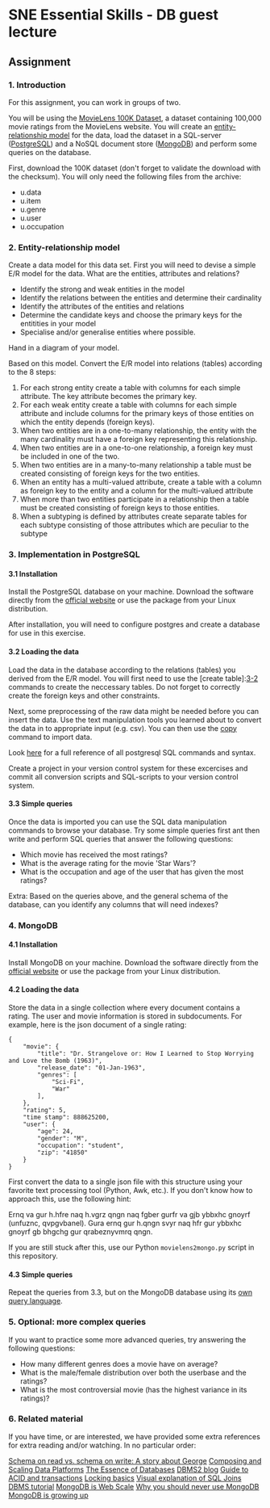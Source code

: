 # SNE Essential Skills - DB guest lecture

## Assignment

### 1. Introduction

For this assignment, you can work in groups of two.

You will be using the [MovieLens 100K Dataset][1-1], a dataset containing
100,000 movie ratings from the MovieLens website. You will create an
[entity-relationship model][1-2] for the data, load the dataset in a SQL-server
([PostgreSQL][1-3]) and a NoSQL document store ([MongoDB][1-4]) and perform
some queries on the database.

First, download the 100K dataset (don't forget to validate the download with
the checksum). You will only need the following files from the archive:

 - u.data
 - u.item
 - u.genre
 - u.user
 - u.occupation

[1-1]: http://grouplens.org/datasets/movielens/100k/
[1-2]: https://en.wikipedia.org/wiki/Entity%E2%80%93relationship_model
[1-3]: http://www.postgresql.org
[1-4]: https://www.mongodb.org

### 2. Entity-relationship model

Create a data model for this data set. First you will need to devise a simple  E/R model for the data. What are the entities, attributes and relations? 
- Identify the strong and weak entities in the model
- Identify the relations between the entities and determine their cardinality
- Identify the attributes of the entities and relations
- Determine the candidate keys and choose the primary keys for the entitities in your model
- Specialise and/or generalise entities where possible.

Hand in a diagram of your model. 

Based on this model. Convert the E/R model into relations (tables) according to the 8 steps:

1. For each strong entity create a table with columns for each simple attribute. The key attribute becomes the primary key.
2. For each weak entity create a table with columns for each simple attribute and include columns for the primary keys of those entities on which the entity depends (foreign keys).
3. When two entities are in a one-to-many relationship, the entity with the many cardinality must have a foreign key representing this relationship.
4. When two entities are in a one-to-one relationship, a foreign key must be included in one of the two.
5. When two entities are in a many-to-many relationship a table must be created consisting of foreign keys for the two entities.
6. When an entity has a multi-valued attribute, create a table with a column as foreign key to the entity and a column for the multi-valued attribute
7. When more than two entities participate in a relationship then a table must be created consisting of foreign keys to those entities.
8. When a subtyping is defined by attributes create separate tables for each subtype consisting of those attributes which are peculiar to the subtype

### 3. Implementation in PostgreSQL

#### 3.1 Installation

Install the PostgreSQL database on your machine. Download the software directly
from the [official website][3-1] or use the package from your Linux
distribution.

After installation, you will need to configure postgres and create a database for use in this exercise. 

[3-1]: http://www.postgresql.org/download/

#### 3.2 Loading the data

Load the data in the database according to the relations (tables) you derived from the E/R model. You will first need to use the [create table]:[3-2] commands to create the neccessary tables. Do not forget to correctly create the foreign keys and other constraints. 

Next, some preprocessing of the raw data might be needed before you can insert the data. Use the text manipulation tools you learned about to convert the data in to appropriate input (e.g. csv). You can then use the [copy][3-3] command to import data.

Look [here][3-4] for a full reference of all postgresql SQL commands and syntax.

Create a project in your version control system for these excercises and commit all conversion scripts and SQL-scripts to your version control system.

[3-2]: http://www.postgresql.org/docs/current/static/sql-createtable.html
[3-3]: http://www.postgresql.org/docs/current/interactive/sql-copy.html
[3-4]: http://www.postgresql.org/docs/current/static/sql-commands.html

#### 3.3 Simple queries
Once the data is imported you can use the SQL data manipulation commands to browse your database. Try some simple queries first ant then write and perform SQL queries that answer the following questions:

 - Which movie has received the most ratings?
 - What is the average rating for the movie 'Star Wars'?
 - What is the occupation and age of the user that has given the most ratings?

Extra: Based on the queries above, and the general schema of the database, can you identify any columns that will need indexes?

### 4. MongoDB

#### 4.1 Installation

Install MongoDB on your machine. Download the software directly from the
[official website][4-1] or use the package from your Linux distribution.

[4-1]: https://www.mongodb.org/downloads

#### 4.2 Loading the data

Store the data in a single collection where every document contains a rating.
The user and movie information is stored in subdocuments. For example, here is
the json document of a single rating:

    {
        "movie": {
            "title": "Dr. Strangelove or: How I Learned to Stop Worrying and Love the Bomb (1963)",
            "release_date": "01-Jan-1963",
            "genres": [
                "Sci-Fi",
                "War"
            ],
        },
        "rating": 5,
        "time stamp": 888625200,
        "user": {
            "age": 24,
            "gender": "M",
            "occupation": "student",
            "zip": "41850"
        }
    }

First convert the data to a single json file with this structure using your
favorite text processing tool (Python, Awk, etc.). If you don't know how to
approach this, use the following hint:

Ernq va gur h.hfre naq h.vgrz qngn naq fgber gurfr va gjb ybbxhc gnoyrf
(unfuznc, qvpgvbanel). Gura ernq gur h.qngn svyr naq hfr gur ybbxhc gnoyrf gb
bhgchg gur qrabeznyvmrq qngn.

If you are still stuck after this, use our Python `movielens2mongo.py` script
in this repository.

#### 4.3 Simple queries

Repeat the queries from 3.3, but on the MongoDB database using its [own query
language][4-1].

[4-1]: http://docs.mongodb.org/manual/tutorial/query-documents/

### 5. Optional: more complex queries

If you want to practice some more advanced queries, try answering the following
questions:

 - How many different genres does a movie have on average?
 - What is the male/female distribution over both the userbase and the ratings?
 - What is the most controversial movie (has the highest variance in its
   ratings)?

### 6. Related material

If you have time, or are interested, we have provided some extra references for extra reading and/or watching. In no particular order:

[Schema on read vs. schema on write: A story about George][6-1]
[Composing and Scaling Data Platforms][6-1]
[The Essence of Databases][6-3]
[DBMS2 blog][6-4]
[Guide to ACID and transactions][6-5]
[Locking basics][6-6]
[Visual explanation of SQL Joins][6-7]
[DBMS tutorial][6-8]
[MongoDB is Web Scale][6-9]
[Why you should never use MongoDB][6-10]
[MongoDB is growing up][6-11]

[6-1]: http://www.benstopford.com/2012/06/03/a-story-about-george/
[6-2]: http://www.benstopford.com/2015/04/28/elements-of-scale-composing-and-scaling-data-platforms/
[6-3]: http://dl.acm.org/citation.cfm?id=274800
[6-4]:http://www.dbms2.com
[6-5]:http://vladmihalcea.com/2014/01/05/a-beginners-guide-to-acid-and-database-transactions/
[6-6]:http://vladmihalcea.com/2014/09/14/a-beginners-guide-to-database-locking-and-the-lost-update-phenomena/
[6-7]:http://blog.codinghorror.com/a-visual-explanation-of-sql-joins/
[6-8]:http://www.tutorialspoint.com/dbms/index.htm
[6-9]:https://www.youtube.com/watch?v=b2F-DItXtZs
[6-10]:http://www.sarahmei.com/blog/2013/11/11/why-you-should-never-use-mongodb/
[6-11]: http://www.dbms2.com/2014/04/17/mongodb-is-growing-up/

